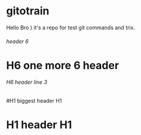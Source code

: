 # gitotrain
Hello Bro )
it's a repo for test git commands and trix.


###### header 6
# H6 one more 6 header

###### H6 header line 3


#H1 biggest header H1
###
# H1 header H1



